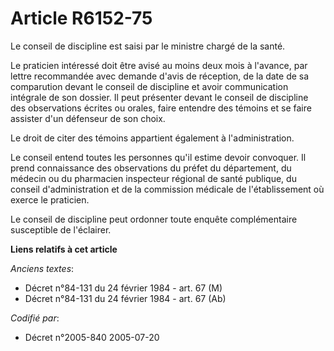# Article R6152-75

Le conseil de discipline est saisi par le ministre chargé de la santé.

Le praticien intéressé doit être avisé au moins deux mois à l'avance, par lettre recommandée avec demande d'avis de
réception, de la date de sa comparution devant le conseil de discipline et avoir communication intégrale de son dossier. Il
peut présenter devant le conseil de discipline des observations écrites ou orales, faire entendre des témoins et se faire
assister d'un défenseur de son choix.

Le droit de citer des témoins appartient également à l'administration.

Le conseil entend toutes les personnes qu'il estime devoir convoquer. Il prend connaissance des observations du préfet du
département, du médecin ou du pharmacien inspecteur régional de santé publique, du conseil d'administration et de la
commission médicale de l'établissement où exerce le praticien.

Le conseil de discipline peut ordonner toute enquête complémentaire susceptible de l'éclairer.

**Liens relatifs à cet article**

_Anciens textes_:

  - Décret n°84-131 du 24 février 1984 - art. 67 (M)
  - Décret n°84-131 du 24 février 1984 - art. 67 (Ab)

_Codifié par_:

  - Décret n°2005-840 2005-07-20
